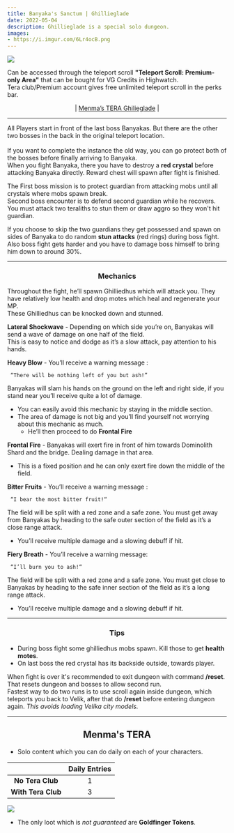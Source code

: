 ```yaml
---
title: Banyaka's Sanctum | Ghillieglade
date: 2022-05-04      
description: Ghillieglade is a special solo dungeon.
images: 
- https://i.imgur.com/6Lr4ocB.png
---
```


![](https://i.imgur.com/61nMS2Q.png)

Can be accessed through the teleport scroll **"Teleport Scroll: Premium-only Area"** that can be bought for VG Credits in Highwatch. <br>
Tera club/Premium account gives free unlimited teleport scroll in the perks bar.

<center>

| [Menma’s TERA Ghilieglade](#menmas-tera) | 

</center>
<hr/>

All Players start in front of the last boss Banyakas. But there are the other two bosses in the back in the original teleport location. <br><br>
If you want to complete the instance the old way, you can go protect both of the bosses before finally arriving to Banyaka.<br>
When you fight Banyaka, there you have to destroy a **red crystal** before attacking Banyaka directly. Reward chest will spawn after fight is finished.

The First boss mission is to protect guardian from attacking mobs until all crystals where mobs spawn break. <br> 
Second boss encounter is to defend second guardian while he recovers. You must attack two teraliths to stun them or draw aggro so they won't hit guardian. 

If you choose to skip the two guardians they get possessed and spawn on sides of Banyaka to do random **stun attacks** (red rings) during boss fight. Also boss fight gets harder and you have to damage boss himself to bring him down to around 30%.

<hr/>

<center>

### Mechanics

</center>

Throughout the fight, he’ll spawn Ghilliedhus which will attack you. They have relatively low health and drop motes which heal and regenerate your MP. <br> These Ghilliedhus can be knocked down and stunned.

**Lateral Shockwave** - Depending on which side you’re on, Banyakas will send a wave of damage on one half of the field.<br>
This is easy to notice and dodge as it’s a slow attack, pay attention to his hands.

**Heavy Blow** - You’ll receive a warning message :

     “There will be nothing left of you but ash!” 
     
Banyakas will slam his hands on the ground on the left and right side, if you stand near you’ll receive quite a lot of damage.
* You can easily avoid this mechanic by staying in the middle section. 
* The area of damage is not big and you’ll find yourself not worrying about this mechanic as much. 
  * He’ll then proceed to do **Frontal Fire** 

**Frontal Fire** - Banyakas will exert fire in front of him towards Dominolith Shard and the bridge. Dealing damage in that area. 
* This is a fixed position and he can only exert fire down the middle of the field.

**Bitter Fruits** - You’ll receive a warning message :

     “I bear the most bitter fruit!“
    
The field will be split with a red zone and a safe zone. You must get away from Banyakas by heading to the safe outer section of the field as it’s a close range attack. 
* You’ll receive multiple damage and a slowing debuff if hit.

**Fiery Breath** - You’ll receive a warning message: 

     “I’ll burn you to ash!“
     
The field will be split with a red zone and a safe zone. You must get close to Banyakas by heading to the safe inner section of the field as it’s a long range attack. 
* You’ll receive multiple damage and a slowing debuff if hit.

<hr/>

<center>

### Tips

</center>

- During boss fight some ghilliedhus mobs spawn. Kill those to get **health motes**.
- On last boss the red crystal has its backside outside, towards player.

When fight is over it's recommended to exit dungeon with command **/reset**. That resets dungeon and bosses to allow second run. <br>
Fastest way to do two runs is to use scroll again inside dungeon, which teleports you back to Velik, after that do **/reset** before entering dungeon again. *This avoids loading Velika city models.*

<hr/>
<center>

## Menma's TERA

</center>

- Solo content which you can do daily on each of your characters.

|                    	| **Daily Entries** 	|
|:--------------------:	|:-----------------:	|
|  **No Tera Club**  	|         1         	|
| **With Tera Club** 	|         3         	|

![](https://i.imgur.com/JcJxsgg.png)

- The only loot which is *not guaranteed* are **Goldfinger Tokens**.

